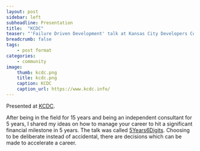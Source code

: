 ```yaml
---
layout: post
sidebar: left
subheadline: Presentation
title:  "KCDC"
teaser: "'Failure Driven Development' talk at Kansas City Developers Conference in MO"
breadcrumb: false
tags:
    - post format
categories:
    - community
image:
    thumb: kcdc.png
    title: kcdc.png
    caption: KCDC
    caption_url: https://www.kcdc.info/
---
```

Presented at <a href='https://www.kcdc.info/' target='new'>KCDC</a>.

After being in the field for 15 years and being an independent consultant for 5 years, I shared my ideas on how to manage your career to hit a significant financial milestone in 5 years.
The talk was called <a href='https://docs.google.com/presentation/d/1TmwuMTHqyeXifnPGmdFh3RZp9QGpsgXM/edit?usp=sharing&ouid=111694679680268309106&rtpof=true&sd=true' target='new'>5Years6Digits</a>.
Choosing to be deliberate instead of accidental, there are decisions which can be made to accelerate a career.
